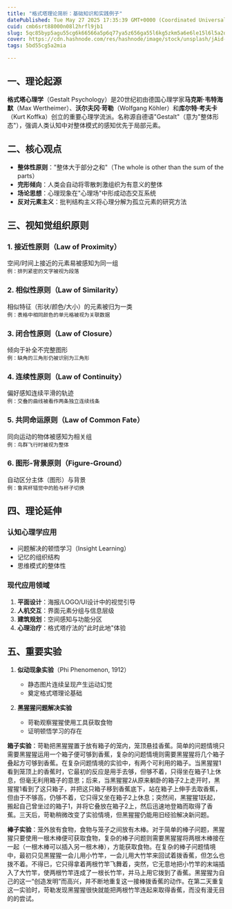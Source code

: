 ```yaml
---
title: "格式塔理论简析：基础知识和实践例子"
datePublished: Tue May 27 2025 17:35:39 GMT+0000 (Coordinated Universal Time)
cuid: cmb6srt88000n08l2hrfl9jb1
slug: 5qc85byp5agu55cg6k66566a5p6q77ya5z656ga55l6kg5zkm5a6e6le15l6l5a2q
cover: https://cdn.hashnode.com/res/hashnode/image/stock/unsplash/jAid-_B1xlo/upload/88135c57a7c6d8947739ecb08ac79478.jpeg
tags: 5bd55cg5a2mia

---
```


## 一、理论起源
**格式塔心理学**（Gestalt Psychology）是20世纪初由德国心理学家**马克斯·韦特海默**（Max Wertheimer）、**沃尔夫冈·苛勒**（Wolfgang Köhler）和**库尔特·考夫卡**（Kurt Koffka）创立的重要心理学流派。名称源自德语"Gestalt"（意为"整体形态"），强调人类认知中对整体模式的感知优先于局部元素。

## 二、核心观点
- **整体性原则**："整体大于部分之和"（The whole is other than the sum of the parts）
- **完形倾向**：人类会自动将零散刺激组织为有意义的整体
- **场论思想**：心理现象在"心理场"中形成动态交互系统
- **反对元素主义**：批判结构主义将心理分解为孤立元素的研究方法

## 三、视知觉组织原则
### 1. 接近性原则（Law of Proximity）
空间/时间上接近的元素易被感知为同一组  
`例：排列紧密的文字被视为段落`

### 2. 相似性原则（Law of Similarity）
相似特征（形状/颜色/大小）的元素被归为一类  
`例：表格中相同颜色的单元格被视为关联数据`

### 3. 闭合性原则（Law of Closure）
倾向于补全不完整图形  
`例：缺角的三角形仍被识别为三角形`

### 4. 连续性原则（Law of Continuity）
偏好感知连续平滑的轨迹  
`例：交叠的曲线被看作两条独立连续线条`

### 5. 共同命运原则（Law of Common Fate）
同向运动的物体被感知为相关组  
`例：鸟群飞行时被视为整体`

### 6. 图形-背景原则（Figure-Ground）
自动区分主体（图形）与背景  
`例：鲁宾杯错觉中的脸与杯子切换`

## 四、理论延伸
### 认知心理学应用
- 问题解决的顿悟学习（Insight Learning）
- 记忆的组织结构
- 思维模式的整体性

### 现代应用领域
1. **平面设计**：海报/LOGO/UI设计中的视觉引导
2. **人机交互**：界面元素分组与信息层级
3. **建筑规划**：空间感知与功能分区
4. **心理治疗**：格式塔疗法的"此时此地"体验

## 五、重要实验
1. **似动现象实验**（Phi Phenomenon, 1912）
   - 静态图片连续呈现产生运动幻觉
   - 奠定格式塔理论基础

2. **黑猩猩问题解决实验**
   - 苛勒观察猩猩使用工具获取食物
   - 证明顿悟学习的存在

**箱子实验**：苛勒把黑猩猩置于放有箱子的笼内，笼顶悬挂香蕉。简单的问题情境只需要黑猩猩运用一个箱子便可够到香蕉，复杂的问题情境则需要黑猩猩将几个箱子叠起方可够到香蕉。在复杂问题情境的实验中，有两个可利用的箱子。当黑猩猩1看到笼顶上的香蕉时，它最初的反应是用手去够，但够不着，只得坐在箱子1上休息，但毫无利用箱子的意思；后来，当黑猩猩2从原来躺卧的箱子2上走开时，黑猩猩1看到了这只箱子，并把这只箱子移到香蕉底下，站在箱子上伸手去取香蕉，但由于不够高，仍够不着，它只得又坐在箱子2上休息；突然间，黑猩猩1跃起，搬起自己曾坐过的箱子1，并将它叠放在箱子2上，然后迅速地登箱而取得了香蕉。三天后，苛勒稍微改变了实验情境，但黑猩猩仍能用旧经验解决新问题。

**棒子实验**：笼外放有食物，食物与笼子之间放有木棒。对于简单的棒子问题，黑猩猩只要使用一根木棒便可获取食物，复杂的棒子问题则需要黑猩猩将两根木棒接在一起（一根木棒可以插入另一根木棒），方能获取食物。在复杂的棒子问题情境中，最初只见黑猩猩一会儿用小竹竿，一会儿用大竹竿来回试着拨香蕉，但怎么也拨不着。不得已，它只得拿着两根竹竿飞舞着，突然，它无意地把小竹竿的末端插入了大竹竿，使两根竹竿连成了一根长竹竿，并马上用它拨到了香蕉。黑猩猩为自己的这一“创造发明”而高兴，并不断地重复这一接棒拨香蕉的动作。在第二天重复这一实验时，苛勒发现黑猩猩很快就能把两根竹竿连起来取得香蕉，而没有漫无目的的尝试。


